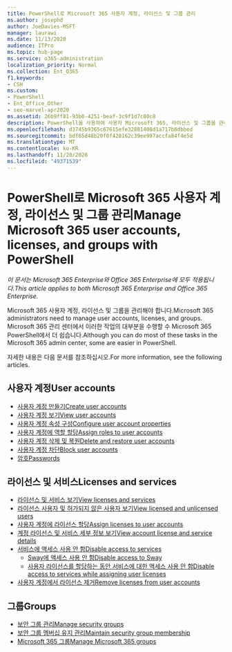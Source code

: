 ```yaml
---
title: PowerShell로 Microsoft 365 사용자 계정, 라이선스 및 그룹 관리
ms.author: josephd
author: JoeDavies-MSFT
manager: laurawi
ms.date: 11/13/2020
audience: ITPro
ms.topic: hub-page
ms.service: o365-administration
localization_priority: Normal
ms.collection: Ent_O365
f1.keywords:
- CSH
ms.custom:
- PowerShell
- Ent_Office_Other
- seo-marvel-apr2020
ms.assetid: 26b9ff81-93b0-4251-beaf-3c9f1d7c80c8
description: PowerShell을 사용하여 사용자 Microsoft 365, 라이선스 및 그룹을 관리하는 방법을 학습합니다.
ms.openlocfilehash: d3745b9365c67615efe32881408d1a717b8dbbed
ms.sourcegitcommit: bdf65d48b20f0f428162c39ee997accfa84f4e5d
ms.translationtype: MT
ms.contentlocale: ko-KR
ms.lasthandoff: 11/20/2020
ms.locfileid: "49371539"
---
```

# <a name="manage-microsoft-365-user-accounts-licenses-and-groups-with-powershell"></a><span data-ttu-id="c09a8-103">PowerShell로 Microsoft 365 사용자 계정, 라이선스 및 그룹 관리</span><span class="sxs-lookup"><span data-stu-id="c09a8-103">Manage Microsoft 365 user accounts, licenses, and groups with PowerShell</span></span>

<span data-ttu-id="c09a8-104">*이 문서는 Microsoft 365 Enterprise와 Office 365 Enterprise에 모두 적용됩니다.*</span><span class="sxs-lookup"><span data-stu-id="c09a8-104">*This article applies to both Microsoft 365 Enterprise and Office 365 Enterprise.*</span></span>

<span data-ttu-id="c09a8-105">Microsoft 365 사용자 계정, 라이선스 및 그룹을 관리해야 합니다.</span><span class="sxs-lookup"><span data-stu-id="c09a8-105">Microsoft 365 administrators need to manage user accounts, licenses, and groups.</span></span> <span data-ttu-id="c09a8-106">Microsoft 365 관리 센터에서 이러한 작업의 대부분을 수행할 수 Microsoft 365 PowerShell에서 더 쉽습니다.</span><span class="sxs-lookup"><span data-stu-id="c09a8-106">Although you can do most of these tasks in the Microsoft 365 admin center, some are easier in PowerShell.</span></span>

<span data-ttu-id="c09a8-107">자세한 내용은 다음 문서를 참조하십시오.</span><span class="sxs-lookup"><span data-stu-id="c09a8-107">For more information, see the following articles.</span></span>

## <a name="user-accounts"></a><span data-ttu-id="c09a8-108">사용자 계정</span><span class="sxs-lookup"><span data-stu-id="c09a8-108">User accounts</span></span>

- [<span data-ttu-id="c09a8-109">사용자 계정 만들기</span><span class="sxs-lookup"><span data-stu-id="c09a8-109">Create user accounts</span></span>](create-user-accounts-with-microsoft-365-powershell.md)
- [<span data-ttu-id="c09a8-110">사용자 계정 보기</span><span class="sxs-lookup"><span data-stu-id="c09a8-110">View user accounts</span></span>](view-user-accounts-with-microsoft-365-powershell.md)
- [<span data-ttu-id="c09a8-111">사용자 계정 속성 구성</span><span class="sxs-lookup"><span data-stu-id="c09a8-111">Configure user account properties</span></span>](configure-user-account-properties-with-microsoft-365-powershell.md)
- [<span data-ttu-id="c09a8-112">사용자 계정에 역할 할당</span><span class="sxs-lookup"><span data-stu-id="c09a8-112">Assign roles to user accounts</span></span>](assign-roles-to-user-accounts-with-microsoft-365-powershell.md)
- [<span data-ttu-id="c09a8-113">사용자 계정 삭제 및 복원</span><span class="sxs-lookup"><span data-stu-id="c09a8-113">Delete and restore user accounts</span></span>](delete-and-restore-user-accounts-with-microsoft-365-powershell.md)
- [<span data-ttu-id="c09a8-114">사용자 계정 차단</span><span class="sxs-lookup"><span data-stu-id="c09a8-114">Block user accounts</span></span>](block-user-accounts-with-microsoft-365-powershell.md)
- [<span data-ttu-id="c09a8-115">암호</span><span class="sxs-lookup"><span data-stu-id="c09a8-115">Passwords</span></span>](manage-passwords-with-microsoft-365-powershell.md)

## <a name="licenses-and-services"></a><span data-ttu-id="c09a8-116">라이선스 및 서비스</span><span class="sxs-lookup"><span data-stu-id="c09a8-116">Licenses and services</span></span>
- [<span data-ttu-id="c09a8-117">라이선스 및 서비스 보기</span><span class="sxs-lookup"><span data-stu-id="c09a8-117">View licenses and services</span></span>](view-licenses-and-services-with-microsoft-365-powershell.md)
- [<span data-ttu-id="c09a8-118">라이선스 사용자 및 허가되지 않은 사용자 보기</span><span class="sxs-lookup"><span data-stu-id="c09a8-118">View licensed and unlicensed users</span></span>](view-licensed-and-unlicensed-users-with-microsoft-365-powershell.md)
- [<span data-ttu-id="c09a8-119">사용자 계정에 라이선스 할당</span><span class="sxs-lookup"><span data-stu-id="c09a8-119">Assign licenses to user accounts</span></span>](assign-licenses-to-user-accounts-with-microsoft-365-powershell.md)
- [<span data-ttu-id="c09a8-120">계정 라이선스 및 서비스 세부 정보 보기</span><span class="sxs-lookup"><span data-stu-id="c09a8-120">View account license and service details</span></span>](view-account-license-and-service-details-with-microsoft-365-powershell.md)
- [<span data-ttu-id="c09a8-121">서비스에 액세스 사용 안 함</span><span class="sxs-lookup"><span data-stu-id="c09a8-121">Disable access to services</span></span>](disable-access-to-services-with-microsoft-365-powershell.md)
  - [<span data-ttu-id="c09a8-122">Sway에 액세스 사용 안 함</span><span class="sxs-lookup"><span data-stu-id="c09a8-122">Disable access to Sway</span></span>](disable-access-to-sway-with-microsoft-365-powershell.md)
  - [<span data-ttu-id="c09a8-123">사용자 라이선스를 할당하는 동안 서비스에 대한 액세스 사용 안 함</span><span class="sxs-lookup"><span data-stu-id="c09a8-123">Disable access to services while assigning user licenses</span></span>](disable-access-to-services-while-assigning-user-licenses.md)
- [<span data-ttu-id="c09a8-124">사용자 계정에서 라이선스 제거</span><span class="sxs-lookup"><span data-stu-id="c09a8-124">Remove licenses from user accounts</span></span>](remove-licenses-from-user-accounts-with-microsoft-365-powershell.md)

## <a name="groups"></a><span data-ttu-id="c09a8-125">그룹</span><span class="sxs-lookup"><span data-stu-id="c09a8-125">Groups</span></span>
- [<span data-ttu-id="c09a8-126">보안 그룹 관리</span><span class="sxs-lookup"><span data-stu-id="c09a8-126">Manage security groups</span></span>](manage-security-groups-with-microsoft-365-powershell.md)
- [<span data-ttu-id="c09a8-127">보안 그룹 멤버십 유지 관리</span><span class="sxs-lookup"><span data-stu-id="c09a8-127">Maintain security group membership</span></span>](maintain-group-membership-with-microsoft-365-powershell.md)
- [<span data-ttu-id="c09a8-128">Microsoft 365 그룹</span><span class="sxs-lookup"><span data-stu-id="c09a8-128">Manage Microsoft 365 groups</span></span>](manage-microsoft-365-groups-with-powershell.md)
